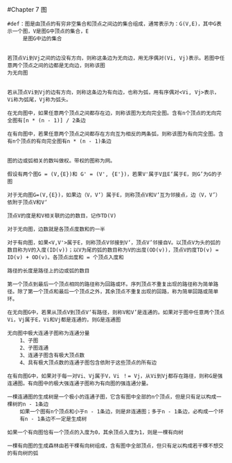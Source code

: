 #Chapter 7  	图

	#def：图是由顶点的有穷非空集合和顶点之间边的集合组成，通常表示为：G(V,E)，其中G表示一个图，V是图G中顶点的集合，E
		 是图G中边的集合


	若顶点Vi到Vj之间的边没有方向，则称这条边为无向边，用无序偶对(Vi, Vj)表示。若图中任意两个顶点之间的边都是无向边，则称该图
	为无向图


	若从顶点Vi到Vj的边有方向，则称这条边为有向边，也称为弧，用有序偶对<Vi, Vj>表示，Vi称为弧尾，Vj称为弧头。

	在无向图中，如果任意两个顶点之间都存在边，则称该图为无向完全图。含有n个顶点的无向完全图有[n * (n - 1)] / 2条边

	在有向图中，若果任意两个顶点之间都存在方向互为相反的两条弧，则称该图为有向完全图。含有n个顶点的有向完全图有n * (n - 1)条边


	图的边或弧相关的数叫做权。带权的图称为网。

	假设有两个图G = (V,{E})和 G' = (V', {E'})，若果V'属于V且E‘属于E，则G’为G的子图

	对于无向图G=(V,{E})，如果边（V，V‘）属于E，则称顶点V和V‘互为邻接点，边（V，V’）依附于顶点V和V‘

	顶点V的度是和V相关联的边的数目，记作TD(V)

	对于无向图，边数就是各顶点度数和的一半

	对于有向图，如果<V,V'>属于E，则称顶点V邻接到V‘，顶点V’邻接自V。以顶点V为头的弧的数目称为V的入度(ID(v))；以V为尾的弧的数目称为V的出度(OD(v))，顶点V的度TD(v) = ID(v) + OD(v)。各顶点出度和 = 个顶点入度和

	路径的长度是路径上的边或弧的数目

	第一个顶点到最后一个顶点相同的路径称为回路或环。序列顶点不重复出现的路径称为简单路径。除了第一个顶点和最后一个顶点之外，其余顶点不重复出现的回路，称为简单回路或简单环。

	在无向图G中，若果从顶点V到顶点V‘有路径，则称V和V’是连通的。如果对于图中任意两个顶点Vi，Vj属于E，Vi和Vj都是连通的，则G是连通图

	无向图中极大连通子图称为连通分量
		1、子图
		2、子图连通
		3、连通子图含有极大顶点数
		4、具有极大顶点数的连通子图包含依附于这些顶点的所有边

	在有向图G中，如果对于每一对Vi、Vj属于V，Vi ！= Vj，从Vi到Vj都存在路径，则称G是强连通图。有向图中的极大强连通子图称为有向图的强连通分量。

	一棵连通图的生成树是一个极小的连通子图，它含有图中全部的n个顶点，但是只有足以构成一棵树的n - 1条边
		如果一个图有n个顶点和小于n - 1条边，则是非连通图；多于n - 1条边，必构成一个环
		有n - 1条边不一定是生成树

	如果一个有向图恰有一个顶点的入度为0，其余顶点入度为1，则是一棵有向树

	一棵有向图的生成森林由若干棵有向树组成，含有图中全部顶点，但只有足以构成若干棵不想交的有向树的弧